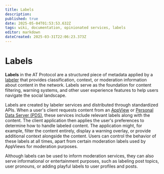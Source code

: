 ```yaml
---
title: Labels
description: 
published: true
date: 2025-05-04T01:53:53.632Z
tags: wiki, documentation, opinionated services, labels
editor: markdown
dateCreated: 2025-03-31T22:06:23.373Z
---
```


# Labels
**Labels** in the AT Protocol are a structured piece of metadata applied by a [labeler](/en/wiki/reference/opinionated-services/labelers) that provides classification, context, or moderation information about content in the network. Labels serve as the foundation for content filtering, warning systems, and other user experience features to help users navigate the social landscape.

Labels are created by labeler services and distributed through standardized APIs. When a user's client requests content from an [AppView](/en/wiki/reference/core-architecture/appview) or [Personal Data Server (PDS)](/en/wiki/reference/core-architecture/pds), these services include relevant labels along with the content. The client application then applies the user's preferences to determine how to handle labeled content. The application might, for example, filter the content entirely, display a warning overlay, or provide additional context alongside the content. Users can control the behavior of these labels at all times, apart from certain moderation labels used by AppViews for moderation purposes.

Although labels can be used to inform moderation services, they can also serve informational or entertainment purposes, such as labeling post topics, user pronouns, or adding playful labels to user profiles and posts.